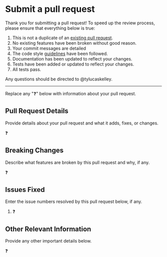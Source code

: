 # Submit a pull request

Thank you for submitting a pull request! To speed up the review process, please ensure that everything below
is true:

1. This is not a duplicate of an [existing pull request][1].
2. No existing features have been broken without good reason.
3. Your commit messages are detailed
4. The code style [guidelines][2] have been followed.
5. Documentation has been updated to reflect your changes.
6. Tests have been added or updated to reflect your changes.
7. All tests pass.

Any questions should be directed to @tylucaskelley.

---

Replace any ":question:" below with information about your pull request.

## Pull Request Details

Provide details about your pull request and what it adds, fixes, or changes.

:question:

## Breaking Changes

Describe what features are broken by this pull request and why, if any.

:question:

## Issues Fixed

Enter the issue numbers resolved by this pull request below, if any.

1. :question:

## Other Relevant Information

Provide any other important details below.

:question:

[1]: https://github.com/devision1088/unillax/pulls
[2]: https://github.com/devision1088/unillax/blob/master/.github/CONTRIBUTING.md#code-style

